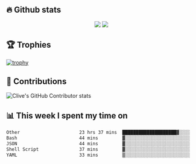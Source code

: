 ## &#128293; Github stats

<!-- GitHub Readme Streak Stats - https://github.com/DenverCoder1/github-readme-streak-stats -->
<p align="center">

<picture>
  <source 
    srcset="https://github-readme-stats.vercel.app/api?username=clivewalkden&count_private=true&show_icons=true&theme=darcula"
    media="(prefers-color-scheme: dark)"
  />
  <source
    srcset="https://github-readme-stats.vercel.app/api?username=clivewalkden&count_private=true&show_icons=true&theme=calm"
    media="(prefers-color-scheme: light), (prefers-color-scheme: no-preference)"
  />
  <img src="https://github-readme-stats.vercel.app/api?username=clivewalkden&count_private=true&show_icons=true&theme=darcula" />
</picture>

<a href="https://git.io/streak-stats" target="_blank">
  <img src="http://github-readme-streak-stats.herokuapp.com?user=clivewalkden&theme=darcula&date_format=j%20M%5B%20Y%5D" />
</a>

</p>

## &#127942; Trophies
[![trophy](https://github-profile-trophy.vercel.app/?username=clivewalkden&theme=onedark)](https://github.com/clivewalkden/github-profile-trophy)

## &#129309; Contributions
![Clive's GitHub Contributor stats](https://github-contributor-stats.vercel.app/api?username=clivewalkden)

## &#128202; This week I spent my time on
<!--START_SECTION:waka-->

```txt
Other                      23 hrs 37 mins  ████████████████████▓░░░░   83.07 %
Bash                       44 mins         ▓░░░░░░░░░░░░░░░░░░░░░░░░   02.63 %
JSON                       44 mins         ▓░░░░░░░░░░░░░░░░░░░░░░░░   02.58 %
Shell Script               37 mins         ▓░░░░░░░░░░░░░░░░░░░░░░░░   02.21 %
YAML                       33 mins         ▒░░░░░░░░░░░░░░░░░░░░░░░░   01.95 %
```

<!--END_SECTION:waka-->
